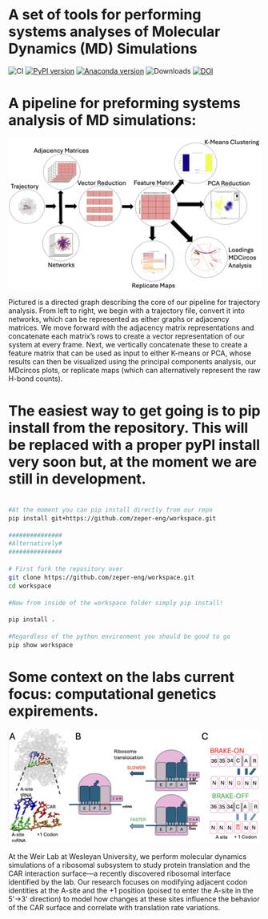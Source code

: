 # A set of tools for performing systems analyses of Molecular Dynamics (MD) Simulations

![CI](https://img.shields.io/badge/CI-passing-brightgreen)
[![PyPI version](https://img.shields.io/badge/PyPI--version-inactive.svg)]()
[![Anaconda version](https://img.shields.io/badge/Anaconda--version-inactive.svg)]()
![Downloads](https://img.shields.io/badge/downloads-blank-lightgrey)
[![DOI](https://img.shields.io/badge/DOI--blue)]()


# A pipeline for preforming systems analysis of MD simulations:

![Alt text](/resources/Pipelineflic.png)

Pictured is a directed graph describing the core of our pipeline for trajectory analysis. From left to right, we begin with a trajectory file, convert it into networks, which can be represented as either graphs or adjacency matrices. We move forward with the adjacency matrix representations and concatenate each matrix’s rows to create a vector representation of our system at every frame. Next, we vertically concatenate these to create a feature matrix that can be used as input to either K-means or PCA, whose results can then be visualized using the principal components analysis, our MDcircos plots, or replicate maps (which can alternatively represent the raw H-bond counts).

# The easiest way to get going is to pip install from the repository. This will be replaced with a proper pyPI install very soon but, at the moment we are still in development.

```bash

#At the moment you can pip install directly from our repo
pip install git+https://github.com/zeper-eng/workspace.git

###############
#Alternatively#
###############

# First fork the repository over 
git clone https://github.com/zeper-eng/workspace.git
cd workspace

#Now from inside of the workspace folder simply pip install!

pip install .

#Regardless of the python environment you should be good to go
pip show workspace

```

# Some context on the labs current focus: computational genetics expirements.
![Alt text](resources/PanelA_summerposter.png)

At the Weir Lab at Wesleyan University, we perform molecular dynamics simulations of a ribosomal subsystem to study protein translation and the CAR interaction surface—a recently discovered ribosomal interface identified by the lab. Our research focuses on modifying adjacent codon identities at the A-site and the +1 position (poised to enter the A-site in the 5'→3' direction) to model how changes at these sites influence the behavior of the CAR surface and correlate with translation rate variations.






